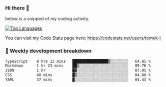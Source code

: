 ### Hi there 👋

<!--

- 🔭 Currently I am working on on some private projects including a Social Community and a Dating App
- 🌱 I’m currently diving deeper into BDD and UX
- 👯 I’m looking to collaborate on my "poker buddy" as well as my "fitness-pal" project :-)

-->

below is a snipped of my coding activity.
<!--
**tomek-i/tomek-i** is a ✨ _special_ ✨ repository because its `README.md` (this file) appears on your GitHub profile.

Here are some ideas to get you started:

- 🔭 I’m currently working on ...
- 🌱 I’m currently learning ...
- 👯 I’m looking to collaborate on ...
- 🤔 I’m looking for help with ...
- 💬 Ask me about ...
- 📫 How to reach me: ...
- 😄 Pronouns: ...
- ⚡ Fun fact: ...
-->
[![Top Languages](https://github-readme-stats.vercel.app/api/top-langs/?username=tomek-i&layout=compact)](https://github.com/tomek-i)

You can visit my Code Stats page here: https://codestats.net/users/tomek-i

### 💬 Weekly development breakdown
<!--START_SECTION:waka-->

```txt
TypeScript    9 hrs 13 mins   ████████████████▒░░░░░░░░   64.85 %
Markdown      1 hr 23 mins    ██▒░░░░░░░░░░░░░░░░░░░░░░   09.76 %
JSON          1 hr            █▓░░░░░░░░░░░░░░░░░░░░░░░   07.05 %
CSS           40 mins         █▒░░░░░░░░░░░░░░░░░░░░░░░   04.80 %
YAML          37 mins         █░░░░░░░░░░░░░░░░░░░░░░░░   04.43 %
```

<!--END_SECTION:waka-->

<!-- Actual text -->
<!--
### Social Media
You can find me on [![Twitter][1.2]][1]
-->

<!-- Icons -->

[1.2]: http://i.imgur.com/wWzX9uB.png 


<!-- Links to your social media accounts -->

[1]: https://twitter.com/tomek_i
